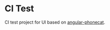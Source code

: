 # CI Test

CI test project for UI based on [angular-phonecat](https://github.com/angular/angular-phonecat).

